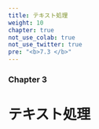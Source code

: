 ```yaml
---
title: テキスト処理
weight: 10
chapter: true
not_use_colab: true
not_use_twitter: true
pre: "<b>7.3 </b>"
---
```


### Chapter 3
# テキスト処理